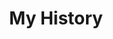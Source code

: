 ---
widget: experience

title: My History
subtitle:

date_format: Oct 2024

weight: 20

experience:
  - title: MacsLab 학부연구생 시작
    company: 전북대학교 MacsLAB
    company_url: 'https://jbnu.macs.or.kr/'
    company_logo: Macslab_logo.png
    location: Jeonju, Republic of Korea
    date_start: '2024-09-03'
    date_end: ''
    description: 이경수 교수님 MacsLab에 학부연구생으로 합류

  - title: 빅데이터AI 연계전공 시작
    company: 빅데이터혁신융합대학
    company_url: 'https://bigdatahub.ac.kr/'
    company_logo: coss_logo.png
    location: Jeonju, Republic of Korea
    date_start: '2023-09-01'
    date_end: ''
    description: 통계학과 연계전공으로 총 15개 수업 중 36학점 이상 이수 필요

  - title: 전북대학교 입학
    company: 전북대학교
    company_url: 'https://www.jbnu.ac.kr/kor/'
    company_logo: JBNU_ko.png
    location: Jeonju, Republic of Korea
    date_start: '2022-03-01'
    date_end: ''
    description: 전북대학교 컴퓨터공학부(컴퓨터공학) 입학

design:
  columns: '1'
---